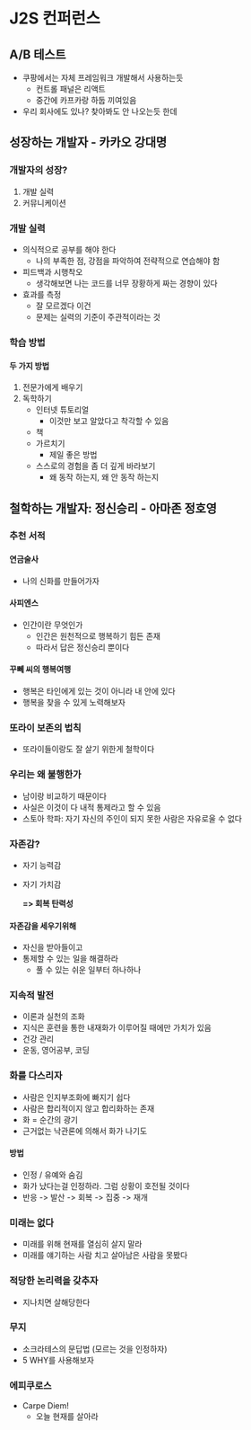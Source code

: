 # J2S 컨퍼런스

## A/B 테스트

* 쿠팡에서는 자체 프레임워크 개발해서 사용하는듯
  * 컨트롤 패널은 리액트
  * 중간에 카프카랑 하둡 끼여있음
* 우리 회사에도 있나? 찾아봐도 안 나오는듯 한데

## 성장하는 개발자 - 카카오 강대명

### 개발자의 성장?

1. 개발 실력
2. 커뮤니케이션

### 개발 실력

* 의식적으로 공부를 해야 한다
  * 나의 부족한 점, 강점을 파악하여 전략적으로 연습해야 함
* 피드백과 시행착오
  * 생각해보면 나는 코드를 너무 장황하게 짜는 경향이 있다
* 효과를 측정
  * 잘 모르겠다 이건
  * 문제는 실력의 기준이 주관적이라는 것

### 학습 방법

#### 두 가지 방법

1. 전문가에게 배우기
2. 독학하기
   * 인터넷 튜토리얼
     * 이것만 보고 알았다고 착각할 수 있음
   * 책
   * 가르치기
     * 제일 좋은 방법
   * 스스로의 경험을 좀 더 깊게 바라보기
     * 왜 동작 하는지, 왜 안 동작 하는지

## 철학하는 개발자: 정신승리 - 아마존 정호영

### 추천 서적

#### 연금술사

* 나의 신화를 만들어가자

#### 사피엔스

* 인간이란 무엇인가
  * 인간은 원천적으로 행복하기 힘든 존재
  * 따라서 답은 정신승리 뿐이다

#### 꾸뻬 씨의 행복여행

* 행복은 타인에게 있는 것이 아니라 내 안에 있다
* 행복을 찾을 수 있게 노력해보자

### 또라이 보존의 법칙

* 또라이들이랑도 잘 살기 위한게 철학이다

### 우리는 왜 불행한가

* 남이랑 비교하기 때문이다
* 사실은 이것이 다 내적 통제라고 할 수 있음
* 스토아 학파: 자기 자신의 주인이 되지 못한 사람은 자유로울 수 없다

### 자존감?

* 자기 능력감
* 자기 가치감

  **=&gt; 회복 탄력성**

#### 자존감을 세우기위해

* 자신을 받아들이고
* 통제할 수 있는 일을 해결하라
  * 풀 수 있는 쉬운 일부터 하나하나

### 지속적 발전

* 이론과 실천의 조화
* 지식은 훈련을 통한 내재화가 이루어질 때에만 가치가 있음
* 건강 관리
* 운동, 영어공부, 코딩

### 화를 다스리자

* 사람은 인지부조화에 빠지기 쉽다
* 사람은 합리적이지 않고 합리화하는 존재
* 화 = 순간의 광기
* 근거없는 낙관론에 의해서 화가 나기도

#### 방법

* 인정 / 유예와 숨김
* 화가 났다는걸 인정하라. 그럼 상황이 호전될 것이다
* 반응 -&gt; 발산 -&gt; 회복 -&gt; 집중 -&gt; 재개

### 미래는 없다

* 미래를 위해 현재를 열심히 살지 말라
* 미래를 얘기하는 사람 치고 살아남은 사람을 못봤다

### 적당한 논리력을 갖추자

* 지나치면 살해당한다

### 무지

* 소크라테스의 문답법 \(모르는 것을 인정하자\)
* 5 WHY를 사용해보자

### 에피쿠로스

* Carpe Diem!
  * 오늘 현재를 살아라

